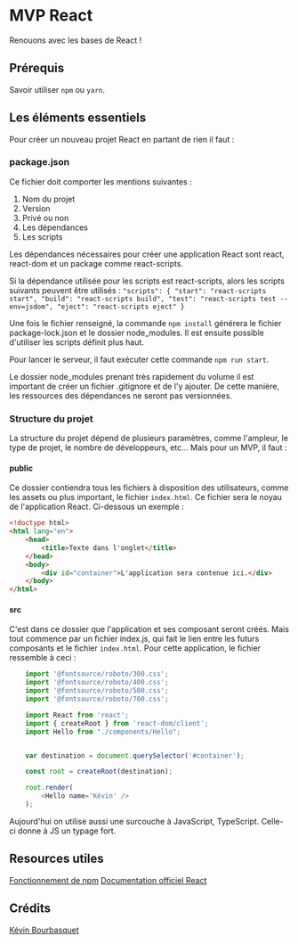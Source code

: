 # MVP React

Renouons avec les bases de React !

## Prérequis

Savoir utiliser `npm` ou `yarn`.

## Les éléments essentiels

Pour créer un nouveau projet React en partant de rien il faut :

### package.json

Ce fichier doit comporter les mentions suivantes :

   1. Nom du projet
   2. Version
   3. Privé ou non
   4. Les dépendances
   5. Les scripts

Les dépendances nécessaires pour créer une application React sont react, react-dom et un package comme react-scripts.

Si la dépendance utilisée pour les scripts est react-scripts, alors les scripts suivants peuvent être utilisés :
`
    "scripts": {
        "start": "react-scripts start",
        "build": "react-scripts build",
        "test": "react-scripts test --env=jsdom",
        "eject": "react-scripts eject"
    }
`

Une fois le fichier renseigné, la commande `npm install` générera le fichier package-lock.json et le dossier node_modules.
Il est ensuite possible d'utiliser les scripts définit plus haut.

Pour lancer le serveur, il faut exécuter cette commande `npm run start`.

Le dossier node_modules prenant très rapidement du volume il est important de créer un fichier .gitignore et de l'y ajouter.
De cette manière, les ressources des dépendances ne seront pas versionnées.

### Structure du projet

La structure du projet dépend de plusieurs paramètres, comme l'ampleur, le type de projet, le nombre de développeurs, etc...
Mais pour un MVP, il faut :

#### public

Ce dossier contiendra tous les fichiers à disposition des utilisateurs, comme les assets ou plus important, le fichier `index.html`.
Ce fichier sera le noyau de l'application React. Ci-dessous un exemple :

```html
<!doctype html>
<html lang="en">
    <head>
        <title>Texte dans l'onglet</title>
    </head>
    <body>
        <div id="container">L'application sera contenue ici.</div>
    </body>
</html>
```

#### src

C'est dans ce dossier que l'application et ses composant seront créés.
Mais tout commence par un fichier index.js, qui fait le lien entre les futurs composants et le fichier `index.html`.
Pour cette application, le fichier ressemble à ceci :

```javascript
    import '@fontsource/roboto/300.css';
    import '@fontsource/roboto/400.css';
    import '@fontsource/roboto/500.css';
    import '@fontsource/roboto/700.css';

    import React from 'react';
    import { createRoot } from 'react-dom/client';
    import Hello from "./components/Hello";


    var destination = document.querySelector('#container');

    const root = createRoot(destination);

    root.render(
        <Hello name='Kévin' />
    );
```

Aujourd'hui on utilise aussi une surcouche à JavaScript, TypeScript.
Celle-ci donne à JS un typage fort.

## Resources utiles

[Fonctionnement de npm](https://www.carlrippon.com/upgrading-npm-dependencies/)
[Documentation officiel React](https://react.dev/)

## Crédits

[Kévin Bourbasquet](https://github.com/bourbask)
